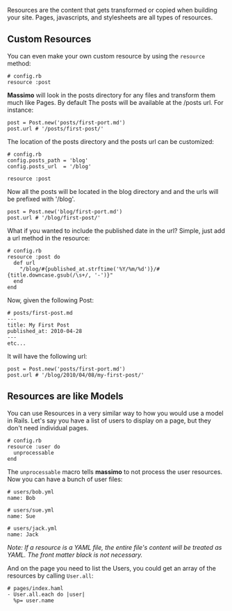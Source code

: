 Resources are the content that gets transformed or copied when building your site. Pages, javascripts, and stylesheets are all types of resources.

Custom Resources
----------------

You can even make your own custom resource by using the `resource` method:

    # config.rb
    resource :post
    
**Massimo** will look in the posts directory for any files and transform them much like Pages. By default The posts will be available at the /posts url. For instance:

    post = Post.new('posts/first-port.md')
    post.url # '/posts/first-post/'
    
The location of the posts directory and the posts url can be customized:

    # config.rb
    config.posts_path = 'blog'
    config.posts_url  = '/blog'
    
    resource :post
    
Now all the posts will be located in the blog directory and and the urls will be prefixed with '/blog'.

    post = Post.new('blog/first-port.md')
    post.url # '/blog/first-post/'
    
What if you wanted to include the published date in the url? Simple, just add a url method in the resource:

    # config.rb
    resource :post do
      def url
        "/blog/#{published_at.strftime('%Y/%m/%d')}/#{title.downcase.gsub(/\s+/, '-')}"
      end
    end

Now, given the following Post:

    # posts/first-post.md
    ---
    title: My First Post
    published_at: 2010-04-28
    ---
    etc...
    
It will have the following url:

    post = Post.new('posts/first-port.md')
    post.url # '/blog/2010/04/08/my-first-post/'
    
    
Resources are like Models
-------------------------

You can use Resources in a very similar way to how you would use a model in Rails. Let's say you have a list of users to display on a page, but they don't need individual pages.

    # config.rb
    resource :user do
      unprocessable
    end

The `unprocessable` macro tells **massimo** to not process the user resources. Now you can have a bunch of user files:

    # users/bob.yml
    name: Bob
    
    # users/sue.yml
    name: Sue
    
    # users/jack.yml
    name: Jack
    
*Note: If a resource is a YAML file, the entire file's content will be treated as YAML. The front matter black is not&nbsp;necessary.*
    
And on the page you need to list the Users, you could get an array of the resources by calling `User.all`:

    # pages/index.haml
    - User.all.each do |user|
      %p= user.name
      